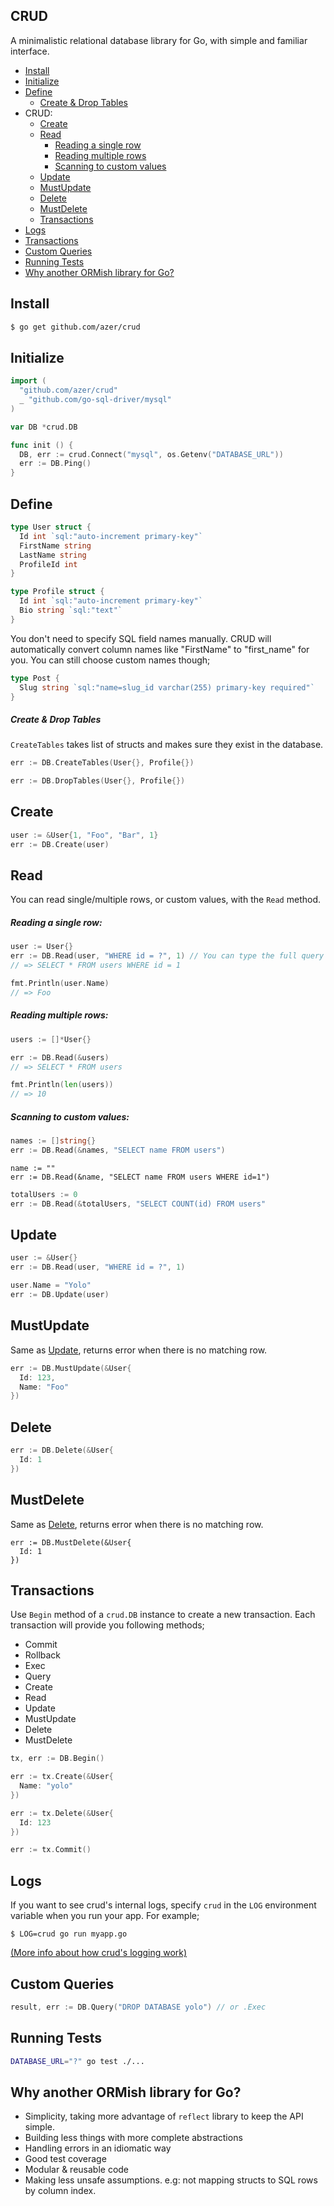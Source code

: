 ## CRUD

A minimalistic relational database library for Go, with simple and familiar interface.

* [Install](#install)
* [Initialize](#initialize)
* [Define](#define)
  * [Create & Drop Tables](#create-drop--tables)
* CRUD:
  * [Create](#create)
  * [Read](#read)
    * [Reading a single row](#reading-a-single-row)
    * [Reading multiple rows](#reading-multiple-rows)
    * [Scanning to custom values](#scanning-to-custom-values)
  * [Update](#update)
  * [MustUpdate](#mustupdate)
  * [Delete](#delete)
  * [MustDelete](#mustdelete)
  * [Transactions](#transactions)
* [Logs](#logs)
* [Transactions](#transactions)
* [Custom Queries](#custom-queries)
* [Running Tests](#running-tests)
* [Why another ORMish library for Go?](#why-another-ormish-library-for-go)

## Install

```bash
$ go get github.com/azer/crud
```

## Initialize

```go
import (
  "github.com/azer/crud"
  _ "github.com/go-sql-driver/mysql"
)

var DB *crud.DB

func init () {
  DB, err := crud.Connect("mysql", os.Getenv("DATABASE_URL"))
  err := DB.Ping()
}
```

## Define

```go
type User struct {
  Id int `sql:"auto-increment primary-key"`
  FirstName string
  LastName string
  ProfileId int
}

type Profile struct {
  Id int `sql:"auto-increment primary-key"`
  Bio string `sql:"text"`
}
```

You don't need to specify SQL field names manually. CRUD will automatically convert column names like "FirstName" to "first_name" for you. You can still choose custom names though;

```go
type Post {
  Slug string `sql:"name=slug_id varchar(255) primary-key required"`
}
```

##### Create & Drop Tables

`CreateTables` takes list of structs and makes sure they exist in the database.

```go
err := DB.CreateTables(User{}, Profile{})

err := DB.DropTables(User{}, Profile{})
```

## Create

```go
user := &User{1, "Foo", "Bar", 1}
err := DB.Create(user)
```

## Read

You can read single/multiple rows, or custom values, with the `Read` method.

##### Reading a single row:

```go
user := User{}
err := DB.Read(user, "WHERE id = ?", 1) // You can type the full query if preferred.
// => SELECT * FROM users WHERE id = 1

fmt.Println(user.Name)
// => Foo
```

##### Reading multiple rows:

```go
users := []*User{}

err := DB.Read(&users)
// => SELECT * FROM users

fmt.Println(len(users))
// => 10
```

##### Scanning to custom values:

```go
names := []string{}
err := DB.Read(&names, "SELECT name FROM users")
```

```
name := ""
err := DB.Read(&name, "SELECT name FROM users WHERE id=1")
```

```go
totalUsers := 0
err := DB.Read(&totalUsers, "SELECT COUNT(id) FROM users"
```

## Update

```go
user := &User{}
err := DB.Read(user, "WHERE id = ?", 1)

user.Name = "Yolo"
err := DB.Update(user)
```

## MustUpdate

Same as [Update](#update), returns error when there is no matching row.

```go
err := DB.MustUpdate(&User{
  Id: 123,
  Name: "Foo"
})
```

## Delete

```go
err := DB.Delete(&User{
  Id: 1
})
```

## MustDelete

Same as [Delete](#delete), returns error when there is no matching row.

```
err := DB.MustDelete(&User{
  Id: 1
})
```

## Transactions

Use `Begin` method of a `crud.DB` instance to create a new transaction. Each transaction will provide you following methods;

* Commit
* Rollback
* Exec
* Query
* Create
* Read
* Update
* MustUpdate
* Delete
* MustDelete

```go
tx, err := DB.Begin()

err := tx.Create(&User{
  Name: "yolo"
})

err := tx.Delete(&User{
  Id: 123
})

err := tx.Commit()
```

## Logs

If you want to see crud's internal logs, specify `crud` in the `LOG` environment variable when you run your app. For example;

```
$ LOG=crud go run myapp.go
```

[(More info about how crud's logging work)](http://github.com/azer/logger)

## Custom Queries

````go
result, err := DB.Query("DROP DATABASE yolo") // or .Exec
````

## Running Tests

```bash
DATABASE_URL="?" go test ./...
```

## Why another ORMish library for Go?

* Simplicity, taking more advantage of `reflect` library to keep the API simple.
* Building less things with more complete abstractions
* Handling errors in an idiomatic way
* Good test coverage
* Modular & reusable code
* Making less unsafe assumptions. e.g: not mapping structs to SQL rows by column index.
